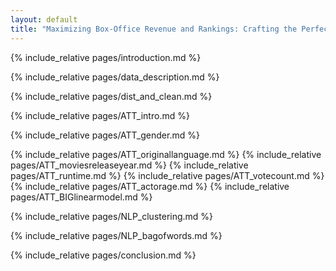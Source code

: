 ```yaml
---
layout: default
title: "Maximizing Box-Office Revenue and Rankings: Crafting the Perfect Movie Formula"
---
```



{% include_relative pages/introduction.md %}

{% include_relative pages/data_description.md %}

{% include_relative pages/dist_and_clean.md %}

{% include_relative pages/ATT_intro.md %}

{% include_relative pages/ATT_gender.md %}

{% include_relative pages/ATT_originallanguage.md %}
{% include_relative pages/ATT_moviesreleaseyear.md %}
{% include_relative pages/ATT_runtime.md %}
{% include_relative pages/ATT_votecount.md %}
{% include_relative pages/ATT_actorage.md %}
{% include_relative pages/ATT_BIGlinearmodel.md %}

{% include_relative pages/NLP_clustering.md %}


{% include_relative pages/NLP_bagofwords.md %}






{% include_relative pages/conclusion.md %}
